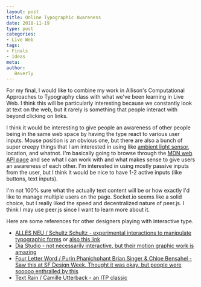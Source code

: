 ```yaml
---
layout: post
title: Online Typographic Awareness
date: 2018-11-19
type: post
categories:
- Live Web
tags:
- Finals
- Ideas
meta:
author:
   Beverly
---
```


<!-- {{ site.baseurl }} -->

For my final, I would like to combine my work in Allison's Computational Approaches to Typography class with what we've been learning in Live Web. I think this will be particularly interesting because we constantly look at text on the web, but it rarely is something that people interact with beyond clicking on links.

I think it would be interesting to give people an awareness of other people being in the same web space by having the type react to various user inputs. Mouse position is an obvious one, but there are also a bunch of super creepy things that I am interested in using like [ambient light sensor](https://developer.mozilla.org/en-US/docs/Web/API/AmbientLightSensor), location, and whatnot. I'm basically going to browse through the [MDN web API page](https://developer.mozilla.org/en-US/docs/Web/API) and see what I can work with and what makes sense to give users an awareness of each other. I'm interested in using mostly passive inputs from the user, but I think it would be nice to have 1-2 active inputs (like buttons, text inputs).

I'm not 100% sure what the actually text content will be or how exactly I'd like to manage multiple users on the page. Socket.io seems like a solid choice, but I really liked the speed and decentralized nature of peer.js. I think I may use peer.js since I want to learn more about it.

Here are some references for other designers playing with interactive type.

- [ALLES NEU / Schultz Schultz  - experimental interactions to manipulate typographic forms](http://www.schultzschultz.com/abcdefghijklmnopqrstuvwxyz/) or [also this link](http://schultzschultz.com/free-works.html)
- [Dia Studio - not necessarily interactive, but their motion graphic work is amazing](http://dia.tv/)
- [Four Letter Word  / Purin Phanichphant Brian Singer & Chloe Bensahel - Saw this at SF Design Week. Thought it was okay, but people were sooooo enthralled by this](http://purin.co/Four-Letter-Word)
- [Text Rain / Camille Utterback - an ITP classic](http://camilleutterback.com/projects/text-rain/)
